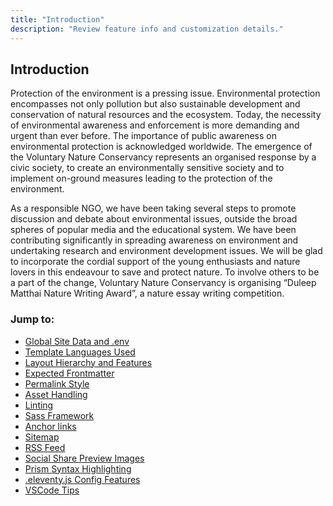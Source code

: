 ```yaml
---
title: "Introduction"
description: "Review feature info and customization details."
---
```


## Introduction

Protection of the environment is a pressing issue. Environmental protection encompasses not only pollution but also sustainable development and conservation of natural resources and the ecosystem. Today, the necessity of environmental awareness and enforcement is more demanding and urgent than ever before. The importance of public awareness on environmental protection is acknowledged worldwide. The emergence of the Voluntary Nature Conservancy represents an organised response by a civic society, to create an environmentally sensitive society and to implement on-ground measures leading to the protection of the environment.

As a responsible NGO, we have been taking several steps to promote discussion and debate about environmental issues, outside the broad spheres of popular media and the educational system. We have been contributing significantly in spreading awareness on environment and undertaking research and environment development issues. We will be glad to incorporate the cordial support of the young enthusiasts and nature lovers in this endeavour to save and protect nature. To involve others to be a part of the change, Voluntary Nature Conservancy is organising “Duleep Matthai Nature Writing Award”, a nature essay writing competition.

### Jump to:

- [Global Site Data and .env](#global-site-data-and-env)
- [Template Languages Used](#template-languages-used)
- [Layout Hierarchy and Features](#layout-hierarchy-and-features)
- [Expected Frontmatter](#expected-frontmatter)
- [Permalink Style](#permalink-style)
- [Asset Handling](#asset-handling)
- [Linting](#linting)
- [Sass Framework](#sass-framework)
- [Anchor links](#anchor-links)
- [Sitemap](#sitemap)
- [RSS Feed](#rss-feed)
- [Social Share Preview Images](#social-share-preview-images)
- [Prism Syntax Highlighting](#prism-syntax-highlighting)
- [.eleventy.js Config Features](#eleventyjs-config-features)
- [VSCode Tips](#vscode-tips)

